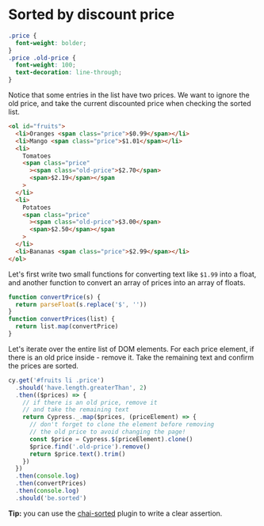 # Sorted by discount price

<!-- fiddle Prices are sorted -->

```css hide
.price {
  font-weight: bolder;
}
.price .old-price {
  font-weight: 100;
  text-decoration: line-through;
}
```

Notice that some entries in the list have two prices. We want to ignore the old price, and take the current discounted price when checking the sorted list.

```html
<ol id="fruits">
  <li>Oranges <span class="price">$0.99</span></li>
  <li>Mango <span class="price">$1.01</span></li>
  <li>
    Tomatoes
    <span class="price"
      ><span class="old-price">$2.70</span>
      <span>$2.19</span></span
    >
  </li>
  <li>
    Potatoes
    <span class="price"
      ><span class="old-price">$3.00</span>
      <span>$2.50</span></span
    >
  </li>
  <li>Bananas <span class="price">$2.99</span></li>
</ol>
```

Let's first write two small functions for converting text like `$1.99` into a float, and another function to convert an array of prices into an array of floats.

```js
function convertPrice(s) {
  return parseFloat(s.replace('$', ''))
}
function convertPrices(list) {
  return list.map(convertPrice)
}
```

Let's iterate over the entire list of DOM elements. For each price element, if there is an old price inside - remove it. Take the remaining text and confirm the prices are sorted.

```js
cy.get('#fruits li .price')
  .should('have.length.greaterThan', 2)
  .then(($prices) => {
    // if there is an old price, remove it
    // and take the remaining text
    return Cypress._.map($prices, (priceElement) => {
      // don't forget to clone the element before removing
      // the old price to avoid changing the page!
      const $price = Cypress.$(priceElement).clone()
      $price.find('.old-price').remove()
      return $price.text().trim()
    })
  })
  .then(console.log)
  .then(convertPrices)
  .then(console.log)
  .should('be.sorted')
```

<!-- fiddle-end -->

**Tip:** you can use the [chai-sorted](https://www.chaijs.com/plugins/chai-sorted/) plugin to write a clear assertion.

